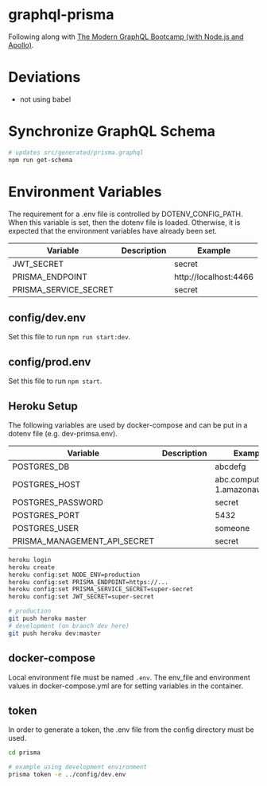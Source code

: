 # graphql-prisma

Following along with [The Modern GraphQL Bootcamp (with Node.js and Apollo)](https://www.udemy.com/course/graphql-bootcamp).

# Deviations

* not using babel

# Synchronize GraphQL Schema

```bash
# updates src/generated/prisma.graphql
npm run get-schema
```

# Environment Variables

The requirement for a .env file is controlled by DOTENV_CONFIG_PATH. When this variable is set, then the dotenv file is loaded. Otherwise, it is expected that the environment variables have already been set.

|Variable|Description|Example|
|-|-|-|
|JWT_SECRET||secret|
|PRISMA_ENDPOINT||http://localhost:4466|
|PRISMA_SERVICE_SECRET||secret|

## config/dev.env
Set this file to run `npm run start:dev`.

## config/prod.env
Set this file to run `npm start`.

## Heroku Setup
The following variables are used by docker-compose and can be put in a dotenv file (e.g. dev-primsa.env).

|Variable|Description|Example|
|-|-|-|
|POSTGRES_DB||abcdefg|
|POSTGRES_HOST||abc.compute-1.amazonaws.com|
|POSTGRES_PASSWORD||secret|
|POSTGRES_PORT||5432|
|POSTGRES_USER||someone|
|PRISMA_MANAGEMENT_API_SECRET||secret|

```bash
heroku login
heroku create
heroku config:set NODE_ENV=production
heroku config:set PRISMA_ENDPOINT=https://...
heroku config:set PRISMA_SERVICE_SECRET=super-secret
heroku config:set JWT_SECRET=super-secret

# production
git push heroku master
# development (on branch dev here)
git push heroku dev:master
```

## docker-compose
Local environment file must be named `.env`. The env_file and environment values in docker-compose.yml are for setting variables in the container.

## token
In order to generate a token, the .env file from the config directory must be used.

```bash
cd prisma

# example using development environment
prisma token -e ../config/dev.env
```
